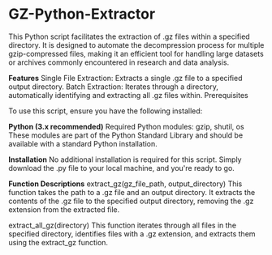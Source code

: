 # GZ-Python-Extractor


This Python script facilitates the extraction of .gz files within a specified directory. It is designed to automate the decompression process for multiple gzip-compressed files, making it an efficient tool for handling large datasets or archives commonly encountered in research and data analysis.

**Features**
Single File Extraction: Extracts a single .gz file to a specified output directory.
Batch Extraction: Iterates through a directory, automatically identifying and extracting all .gz files within.
Prerequisites

To use this script, ensure you have the following installed:

**Python (3.x recommended)**
Required Python modules: gzip, shutil, os
These modules are part of the Python Standard Library and should be available with a standard Python installation.

**Installation**
No additional installation is required for this script. Simply download the .py file to your local machine, and you're ready to go.

**Function Descriptions**
extract_gz(gz_file_path, output_directory)
This function takes the path to a .gz file and an output directory. It extracts the contents of the .gz file to the specified output directory, removing the .gz extension from the extracted file.

extract_all_gz(directory)
This function iterates through all files in the specified directory, identifies files with a .gz extension, and extracts them using the extract_gz function.
